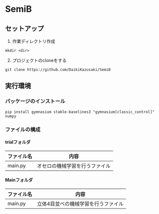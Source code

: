 # SemiB

## セットアップ
1. 作業ディレクトリ作成
```
mkdir <dir>
```
2. プロジェクトのcloneをする
```
git clone https://github.com/DaikiKazusaki/SemiB
```

## 実行環境

### パッケージのインストール
```
pip install gymnasium stable-baselines3 "gymnasium[classic_control]" numpy
```

### ファイルの構成
#### trialフォルダ
| ファイル名 | 内容 |
| ---- | ---- |
| main.py | オセロの機械学習を行うファイル |

#### Mainフォルダ
| ファイル名 | 内容 |
| ---- | ---- |
| main.py | 立体4目並べの機械学習を行うファイル |